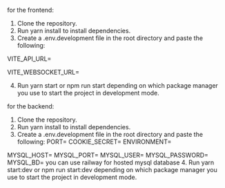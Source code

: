 for the frontend:
1. Clone the repository.
2. Run yarn install to install dependencies.
3. Create a .env.development file in the root directory and paste the following:

VITE_API_URL=

VITE_WEBSOCKET_URL=

4. Run yarn start or npm run start depending on which package manager you use to start the project in development mode.

for the backend:
1. Clone the repository.
2. Run yarn install to install dependencies.
3. Create a .env.development file in the root directory and paste the following:
PORT=
COOKIE_SECRET=
ENVIRONMENT=

MYSQL_HOST=
MYSQL_PORT=
MYSQL_USER=
MYSQL_PASSWORD=
MYSQL_BD=
you can use railway for hosted mysql database
4. Run yarn start:dev or npm run start:dev depending on which package manager you use to start the project in development mode.
